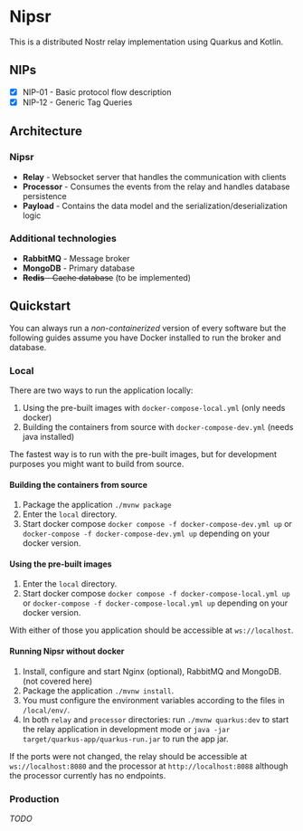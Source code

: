# Nipsr

This is a distributed Nostr relay implementation using Quarkus and Kotlin.

## NIPs

- [X] NIP-01 - Basic protocol flow description
- [X] NIP-12 - Generic Tag Queries

## Architecture

### Nipsr

- **Relay** - Websocket server that handles the communication with clients
- **Processor** - Consumes the events from the relay and handles database persistence
- **Payload** - Contains the data model and the serialization/deserialization logic

### Additional technologies

- **RabbitMQ** - Message broker
- **MongoDB** - Primary database
- ~~**Redis** - Cache database~~ (to be implemented)

## Quickstart

You can always run a _non-containerized_ version of every software but the following guides assume you have Docker installed
to run the broker and database.

### Local

There are two ways to run the application locally:
1. Using the pre-built images with `docker-compose-local.yml` (only needs docker)
2. Building the containers from source with `docker-compose-dev.yml` (needs java installed)

The fastest way is to run with the pre-built images, but for development purposes you might want to build from source.

#### Building the containers from source
1. Package the application `./mvnw package`
2. Enter the `local` directory.
3. Start docker compose `docker compose -f docker-compose-dev.yml up` or `docker-compose -f docker-compose-dev.yml up`
depending on your docker version.

#### Using the pre-built images
1. Enter the `local` directory.
2. Start docker compose `docker compose -f docker-compose-local.yml up` or `docker-compose -f docker-compose-local.yml up`
depending on your docker version.

With either of those you application should be accessible at `ws://localhost`.

#### Running Nipsr without docker

1. Install, configure and start Nginx (optional), RabbitMQ and MongoDB. (not covered here)
2. Package the application `./mvnw install`.
3. You must configure the environment variables according to the files in `/local/env/`.
4. In both `relay` and `processor` directories: run `./mvnw quarkus:dev` to start the relay application in development 
mode or `java -jar target/quarkus-app/quarkus-run.jar` to run the app jar.

If the ports were not changed, the relay should be accessible at `ws://localhost:8080` and the processor at `http://localhost:8088`
although the processor currently has no endpoints.

### Production

_TODO_
